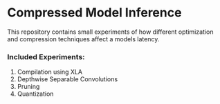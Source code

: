 # Compressed Model Inference
This repository contains small experiments of how different optimization and compression techniques affect a models latency. 

### Included Experiments: 
1. Compilation using XLA 
2. Depthwise Separable Convolutions
3. Pruning
4. Quantization